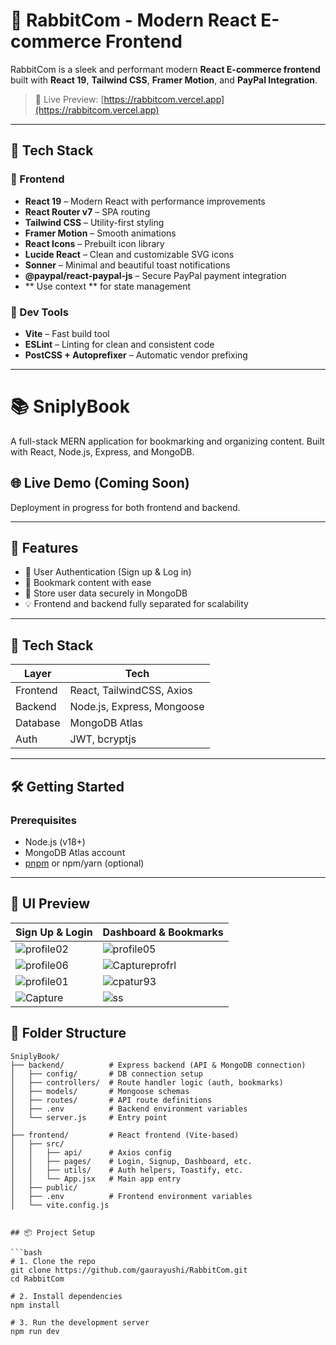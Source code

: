 # 🐇 RabbitCom - Modern React E-commerce Frontend

RabbitCom is a sleek and performant modern **React E-commerce frontend** built with **React 19**, **Tailwind CSS**, **Framer Motion**, and **PayPal Integration**.

> 🔗 Live Preview: [https://rabbitcom.vercel.app](https://rabbitcom.vercel.app)

---

## 🚀 Tech Stack

### 🎨 Frontend
- **React 19** – Modern React with performance improvements
- **React Router v7** – SPA routing
- **Tailwind CSS** – Utility-first styling
- **Framer Motion** – Smooth animations
- **React Icons** – Prebuilt icon library
- **Lucide React** – Clean and customizable SVG icons
- **Sonner** – Minimal and beautiful toast notifications
- **@paypal/react-paypal-js** – Secure PayPal payment integration
- ** Use context ** for state management 

### 🧪 Dev Tools
- **Vite** – Fast build tool
- **ESLint** – Linting for clean and consistent code
- **PostCSS + Autoprefixer** – Automatic vendor prefixing

---


# 📚 SniplyBook

A full-stack MERN application for bookmarking and organizing content. Built with React, Node.js, Express, and MongoDB.

## 🌐 Live Demo (Coming Soon)
Deployment in progress for both frontend and backend.

---

## 🚀 Features

- 🔐 User Authentication (Sign up & Log in)
- 🔖 Bookmark content with ease
- 📁 Store user data securely in MongoDB
- 💡 Frontend and backend fully separated for scalability

---

## 🧰 Tech Stack

| Layer       | Tech                        |
|------------|-----------------------------|
| Frontend    | React, TailwindCSS, Axios    |
| Backend     | Node.js, Express, Mongoose   |
| Database    | MongoDB Atlas                |
| Auth        | JWT, bcryptjs                |

---

## 🛠️ Getting Started

### Prerequisites

- Node.js (v18+)
- MongoDB Atlas account
- [pnpm](https://pnpm.io/) or npm/yarn (optional)

---


## 📸 UI Preview

| Sign Up & Login | Dashboard & Bookmarks |
|-----------------|------------------------|
| ![profile02](https://github.com/user-attachments/assets/ad4f1337-fcc7-4c43-9c85-1c656abc5824) | ![profile05](https://github.com/user-attachments/assets/be0357d3-04d9-422b-8507-084ff8164325) |
| ![profile06](https://github.com/user-attachments/assets/e5038828-ec17-4b55-b608-55e7643be855) | ![Captureprofrl](https://github.com/user-attachments/assets/4d1812e1-5f23-49df-a084-6ab8694a0d17) |
| ![profile01](https://github.com/user-attachments/assets/0810f171-755f-48e9-9ebf-de85dadcc6e1) | ![cpatur93](https://github.com/user-attachments/assets/23c15f4c-4c90-4f5a-9b02-3e370d4241fe) |
| ![Capture](https://github.com/user-attachments/assets/18063912-d7d1-4013-b4e2-a2a9e77a80f6) | ![ss](https://github.com/user-attachments/assets/471784ff-683c-4362-9e5b-52649cafc5cc) |


## 📁 Folder Structure

```
SniplyBook/
├── backend/          # Express backend (API & MongoDB connection)
│   ├── config/       # DB connection setup
│   ├── controllers/  # Route handler logic (auth, bookmarks)
│   ├── models/       # Mongoose schemas
│   ├── routes/       # API route definitions
│   ├── .env          # Backend environment variables
│   └── server.js     # Entry point
│
├── frontend/         # React frontend (Vite-based)
│   ├── src/
│   │   ├── api/      # Axios config
│   │   ├── pages/    # Login, Signup, Dashboard, etc.
│   │   ├── utils/    # Auth helpers, Toastify, etc.
│   │   └── App.jsx   # Main app entry
│   ├── public/
│   ├── .env          # Frontend environment variables
│   └── vite.config.js


## 📦 Project Setup

```bash
# 1. Clone the repo
git clone https://github.com/gaurayushi/RabbitCom.git
cd RabbitCom

# 2. Install dependencies
npm install

# 3. Run the development server
npm run dev

